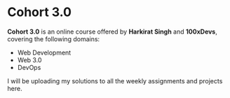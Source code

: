 # Cohort 3.0

**Cohort 3.0** is an online course offered by **Harkirat Singh** and **100xDevs**, covering the following domains:

- Web Development
- Web 3.0
- DevOps

I will be uploading my solutions to all the weekly assignments and projects here.
